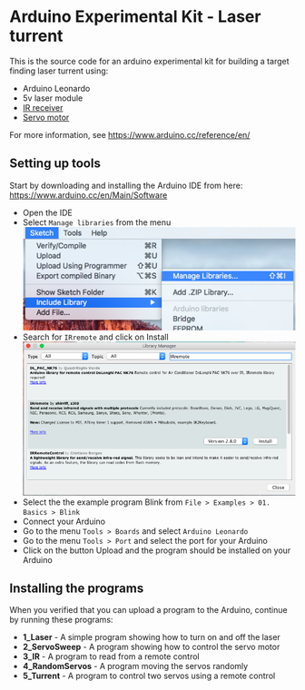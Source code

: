 # Arduino Experimental Kit - Laser turrent

This is the source code for an arduino experimental kit for building a target finding laser turrent using:
 * Arduino Leonardo
 * 5v laser module
 * [IR receiver](https://www.electrokit.com/produkt/tsop4838-ir-modul-38-khz/)
 * [Servo motor](https://www.kjell.com/se/produkter/el-verktyg/arduino/tillbehor/luxorparts-sg90-micro-servo-1-pack-p87897)

For more information, see https://www.arduino.cc/reference/en/

## Setting up tools
Start by downloading and installing the Arduino IDE from here: https://www.arduino.cc/en/Main/Software

* Open the IDE
* Select `Manage libraries` from the menu
  ![Images/manage_libraries.png](Images/manage_libraries.png)
* Search for `IRremote` and click on Install
  ![Images/manage_libraries.png](Images/irremote.png)
* Select the the example program Blink from `File > Examples > 01. Basics > Blink`
* Connect your Arduino
* Go to the menu `Tools > Boards` and select `Arduino Leonardo`
* Go to the menu `Tools > Port` and select the port for your Arduino
* Click on the button Upload and the program should be installed on your Arduino

## Installing the programs
When you verified that you can upload a program to the Arduino, continue by running these programs:

* **1_Laser** - A simple program showing how to turn on and off the laser
* **2_ServoSweep** - A program showing how to control the servo motor
* **3_IR** - A program to read from a remote control
* **4_RandomServos** - A program moving the servos randomly
* **5_Turrent** - A program to control two servos using a remote control

